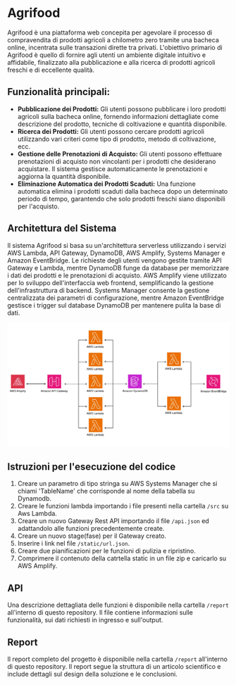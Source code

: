 # Agrifood
Agrifood è una piattaforma web concepita per agevolare il processo di compravendita di prodotti agricoli a chilometro zero tramite una bacheca online, incentrata sulle transazioni dirette tra privati. L'obiettivo primario di Agrifood è quello di fornire agli utenti un ambiente digitale intuitivo e affidabile, finalizzato alla pubblicazione e alla ricerca di prodotti agricoli freschi e di eccellente qualità.

## Funzionalità principali:
- **Pubblicazione dei Prodotti:** Gli utenti possono pubblicare i loro prodotti agricoli sulla bacheca online, fornendo informazioni dettagliate come descrizione del prodotto, tecniche di coltivazione e quantità disponibile.
- **Ricerca dei Prodotti:** Gli utenti possono cercare prodotti agricoli utilizzando vari criteri come tipo di prodotto, metodo di coltivazione, ecc.
- **Gestione delle Prenotazioni di Acquisto:** Gli utenti possono effettuare prenotazioni di acquisto non vincolanti per i prodotti che desiderano acquistare. Il sistema gestisce automaticamente le prenotazioni e aggiorna la quantità disponibile.
- **Eliminazione Automatica dei Prodotti Scaduti:** Una funzione automatica elimina i prodotti scaduti dalla bacheca dopo un determinato periodo di tempo, garantendo che solo prodotti freschi siano disponibili per l'acquisto.

## Architettura del Sistema
Il sistema Agrifood si basa su un'architettura serverless utilizzando i servizi AWS Lambda, API Gateway, DynamoDB, AWS Amplify, Systems Manager e Amazon EventBridge. Le richieste degli utenti vengono gestite tramite API Gateway e Lambda, mentre DynamoDB funge da database per memorizzare i dati dei prodotti e le prenotazioni di acquisto. AWS Amplify viene utilizzato per lo sviluppo dell'interfaccia web frontend, semplificando la gestione dell'infrastruttura di backend. Systems Manager consente la gestione centralizzata dei parametri di configurazione, mentre Amazon EventBridge gestisce i trigger sul database DynamoDB per mantenere pulita la base di dati.

![Impossibile caricare l'immagine](https://github.com/EugenioDiGaetano/Agrifood/blob/main/architettura.jpg?raw=true)

## Istruzioni per l'esecuzione del codice
1. Creare un parametro di tipo stringa su AWS Systems Manager che si chiami 'TableName' che corrisponde al nome della tabella su Dynamodb.
2. Creare le funzioni lambda importando i file presenti nella cartella `/src` su Aws Lambda.
3. Creare un nuovo Gateway Rest API importando il file `/api.json` ed adattandolo alle funzioni precedentemente create.
4. Creare un nuovo stage(fase) per il Gateway creato.
5. Inserire i link nel file `/static/url.json`.
6. Creare due pianificazioni per le funzioni di pulizia e ripristino.
7. Comprimere il contenuto della catrtella static in un file zip e caricarlo su AWS Amplify.

## API

Una descrizione dettagliata delle funzioni è disponibile nella cartella `/report` all'interno di questo repository. Il file contiene informazioni sulle funzionalità, sui dati richiesti in ingresso e sull'output.

## Report

Il report completo del progetto è disponibile nella cartella `/report` all'interno di questo repository. Il report segue la struttura di un articolo scientifico e include dettagli sul design della soluzione e le conclusioni.
